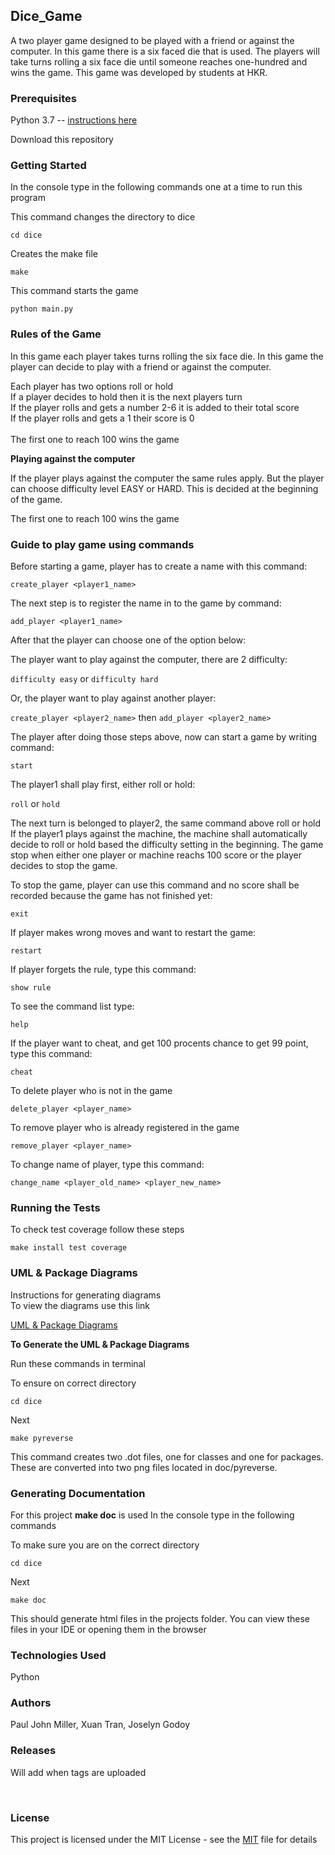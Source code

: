 ## Dice_Game



A two player game designed to be played with a friend or against the computer. 
In this game there is a six faced die that is used. 
The players will take turns rolling a six face die until 
someone reaches one-hundred and wins the game. This game was developed 
by students at HKR. 


### Prerequisites

Python 3.7 -- [instructions here](https://www.python.org/downloads/)

Download this repository 


### Getting Started ###

In the console type in the following 
commands one at a time to run this program 


This command changes the directory to dice 

``cd dice ``

Creates the make file 

 ``make ``

This command starts the game 

``python main.py``


### Rules of the Game 

In this game each player takes turns rolling the six face die. In this game the player can 
decide to play with a friend or against the computer.

Each player has two options roll or hold
<br>
If a player decides to hold then it is the next players turn  <br>
If the player rolls and gets a number 2-6 it is added to their total score 
<br>
If the player rolls and gets a 1 their score is 0 
<br>
<br>
The first one to reach 100 wins the game 

**Playing against the computer**

If the player plays against the computer the same rules apply. 
But the player can choose difficulty level EASY or HARD. This is decided 
at the beginning of the game. 

The first one to reach 100 wins the game 

### Guide to play game using commands

Before starting a game, player has to create a name with this command:

``create_player <player1_name>``

The next step is to register the name in to the game by command:

``add_player <player1_name>``

After that the player can choose one of the option below:

The player want to play against the computer, there are 2 difficulty:

``difficulty easy`` or ``difficulty hard``

Or, the player want to play against another player:

``create_player <player2_name>``
then
``add_player <player2_name>``

The player after doing those steps above, now can start a game by writing command:

``start``

The player1 shall play first, either roll or hold:

``roll`` or ``hold``

The next turn is belonged to player2, the same command above roll or hold
If the player1 plays against the machine, the machine shall automatically decide to
roll or hold based the difficulty setting in the beginning.
The game stop when either one player or machine reachs 100 score or the player decides to
stop the game.

To stop the game, player can use this command and no score shall be recorded because the game 
has not finished yet:

``exit``

If player makes wrong moves and want to restart the game:

``restart``

If player forgets the rule, type this command:

``show rule``

To see the command list type:

``help``

If the player want to cheat, and get 100 procents chance to get 99 point, type this command:

``cheat``

To delete player who is not in the game

``delete_player <player_name>``

To remove player who is already registered in the game

``remove_player <player_name>``

To change name of player, type this command:

``change_name <player_old_name> <player_new_name>``



### Running the Tests 

To check test coverage follow these steps 

``make install test coverage``

### UML & Package Diagrams 

Instructions for generating diagrams 
<br> 
To view the diagrams use this link 

[UML & Package Diagrams](https://jhenrysson.github.io/dice_game/)


**To Generate the UML & Package Diagrams**

Run these commands in terminal 

To ensure on correct directory 
<br>

``cd dice``

Next 

``make pyreverse``
<br>

This command creates two .dot files, one for classes and one for packages. 
These are converted into two png files located in doc/pyreverse.


### Generating Documentation 
For this project **make doc** is used
In the console type in the following commands 
<br>

To make sure you are on the correct directory
<br>

``cd dice ``
<br>

Next <br>

``make doc``

This should generate html files in the projects folder. 
You can view these files in your IDE or opening them
in the browser

### Technologies Used 
Python <br>


### Authors
   Paul John Miller,  Xuan Tran, Joselyn Godoy <br>

### Releases 

Will add when tags are uploaded 
<br>

<br> 
 

### License 

This project is licensed under the MIT License - see the [MIT](https://github.com/JHenrysson/dice_game/blob/joselyn_turn/LICENSE) file for details



